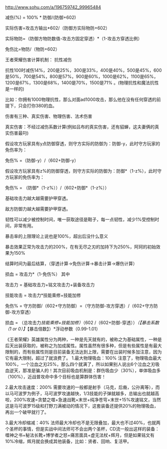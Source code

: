 <!-- 计算公式 -->
http://www.sohu.com/a/196759742_99965484

减伤(%) = 100% * 防御/(防御+602)

实际伤害=攻击方输出*602/（防御方实际物防+602）

实际物防=（防御方物防数值-攻击方固定穿透）*（1-攻击方穿透比例）

免伤比=物防/（物防+602）

王者荣耀伤害计算机制：
抗性减伤

抗性100时减伤14%，200是25%，300是33%，400是40%，500是45%，600是50%，700是54%，800是57%，900是60%，1000是62%，1100是65%，1200是67%，1300是68%，1400是70%，1500是71% 。(物理抗性和魔法抗性是一样的)

比如：你拥有1000物理抗性，那么对面ad1000攻击，那么他在没有任何穿透的前提下，只会打你380的血。

伤害有三种、真实伤害、物理伤害、法术伤害

真实伤害：不经过减伤系数计算(例如吕布的真实伤害，还有貂蝉，这夫妻俩的真实伤害最叼)

假设攻方玩家具有y点防御穿透，则守方实际的防御为：防御-y，此时守方玩家的免伤率为：

免伤% =（防御-y）/（602+防御-y）

假设攻方玩家具有z%的防御穿透，则守方实际的防御为：防御*（1-z%），此时守方玩家的免伤率为：

免伤% = （防御*（1-z%））/（602+防御*（1-z%））

基础攻击力越大越需要护甲穿透。

敌方防御力越大越需要护甲穿透。

韧性可以减少被控制时间，唯一获取途径是鞋子，每一点韧性，减少1%受控制时间，非常有用。

暴击率的上限理论上说也是100%，超出后没什么意义

暴击效果正常为攻击力的200%，在有无尽之刃的加持下为250%，阿珂的初始效果为150%

结算时间为最后结算，（穿透计算->免伤计算->暴击计算->爆伤计算）

损血 = 攻击力*（1-免伤%）
其中

攻击力 = 基础攻击力+铭文攻击力+装备攻击力

技能攻击 = 攻击力*技能乘修+技能加修

免伤% = 守方防御/（602+守方防御）=（守方防御-攻方穿透）/（602+守方防御-攻方穿透）

损血 = （总攻击力*技能乘修+技能加修）*（602 /（602+防御-穿透））*（【暴击系数（1 or 0）】*【暴击倍数】）*浮动参数（0.99-1.01）

《王者荣耀》英雄属性分为两种，一种是先天就有的，被称之为基础属性，一种是后天出装获取的，被称之为加成属性。属性虽然有很多种，但是有些属性是有最大限制的，而有些属性则是目前装备无法达到上限，需要在出装时候多加注意，因为它有最大限制，超过了就浪费了。
1.最大物理吸血：100%
注意了，物理吸血最大100%，一个泣血之刃25%，那么四个就满了，所以如果别人说出6个泣血之刃吸血逆天，那准是骗人的！其次目前吸血机制是：群伤吸血少（30%），单体吸血多（100%），近战普攻命中多个目标也是算群体伤害！

2.最大攻击速度：200%
需要攻速的一般都是射手（马克，后裔，公孙离等），而以马可波罗为例子，马可波罗攻速越快，1/3技能的子弹就越多，总输出也就越高啦，200%攻速=贪婪之噬+急速战靴+末世+纯净苍穹+末世+15%攻速铭文，当然这是马可波罗15级和打野刀满被动的情况下，这套装备还提供20%的物理吸血，再出一个破甲就行了。

3.最大冷却缩减：40%
法师最大冷却也不是无限叠加，最大也不过40%，也就两个圣杯的事情，但是实战中间法师可不会出两个圣杯，CD流一般出这样的装备：噬神之书+秘法长靴+博学者之怒+痛苦面具+虚无法杖+辉月，但是如果铭文有10%冷缩，辉月就会换成其他装备，比如：贤者、回响、复活甲。